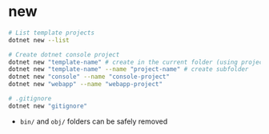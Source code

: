 # new

```sh
# List template projects
dotnet new --list

# Create dotnet console project
dotnet new "template-name" # create in the current folder (using project name inherited from the folder name)
dotnet new "template-name" --name "project-name" # create subfolder
dotnet new "console" --name "console-project"
dotnet new "webapp" --name "webapp-project"

# .gitignore
dotnet new "gitignore"
```

- `bin/` and `obj/` folders can be safely removed
